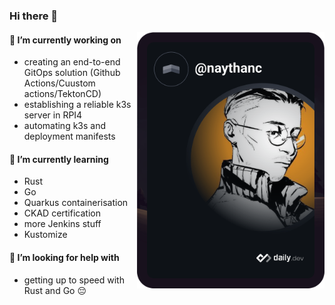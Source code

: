 
### Hi there 👋

<div>
  <a href="https://app.daily.dev/DailyDevTips">
    <img
      align="right"
      width="300"
      alt="JC's Dev Card"
      src="https://github.com/shin-san/shin-san/blob/main/devcard.svg"/>
  </a>
</div>

<!--
**shin-san/shin-san** is a ✨ _special_ ✨ repository because its `README.md` (this file) appears on your GitHub profile.

Here are some ideas to get you started:

- 🔭 I’m currently working on ...
- 🌱 I’m currently learning ...
- 👯 I’m looking to collaborate on ...
- 🤔 I’m looking for help with ...
- 💬 Ask me about ...
- 📫 How to reach me: ...
- 😄 Pronouns: ...
- ⚡ Fun fact: ...
-->

#### 🔭 I’m currently working on
- creating an end-to-end GitOps solution (Github Actions/Cuustom actions/TektonCD)
- establishing a reliable k3s server in RPI4
- automating k3s and deployment manifests

#### 🌱 I’m currently learning
- Rust
- Go
- Quarkus containerisation
- CKAD certification
- more Jenkins stuff
- Kustomize

#### 🤔 I’m looking for help with
- getting up to speed with Rust and Go 😔
